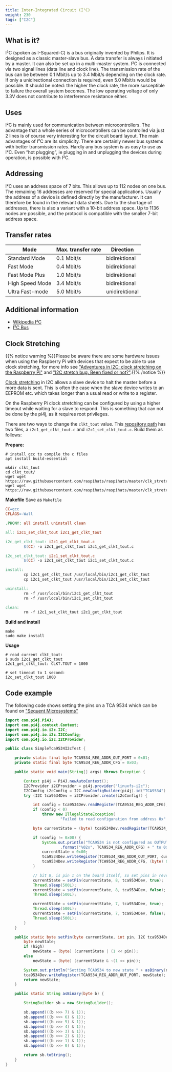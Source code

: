 ```yaml
---
title: Inter-Integrated Circuit (I²C)
weight: 230
tags: ["I2C"]
---
```


## What is it?

I²C (spoken as I-Squared-C) is a bus originally invented by Philips. 
It is designed as a classic master-slave bus. A data transfer is always i
nitiated by a master. It can also be set up in a multi-master system. 
I²C is connected via two signal lines (data line and clock line). 
The transmission rate of the bus can be between 0.1 Mbit/s up to 3.4 Mbit/s 
depending on the clock rate. If only a unidirectional connection is required, 
even 5.0 Mbit/s would be possible. It should be noted: the higher the clock rate, 
the more susceptible to failure the overall system becomes. The low operating 
voltage of only 3.3V does not contribute to interference resistance either.

## Uses

I²C is mainly used for communication between microcontrollers. The advantage 
that a whole series of microcontrollers can be controlled via just 2 lines is 
of course very interesting for the circuit board layout. The main advantages of 
I²C are its simplicity. There are certainly newer bus systems with better 
transmission rates. Hardly any bus system is as easy to use as I²C. Even 
“hot plugging”, ie plugging in and unplugging the devices during operation, 
is possible with I²C.

## Addressing

I²C uses an address space of 7 bits. This allows up to 112 nodes on one bus. 
The remaining 16 addresses are reserved for special applications. Usually the 
address of a device is defined directly by the manufacturer. It can therefore 
be found in the relevant data sheets. Due to the shortage of addresses, 
there is also a variant with a 10-bit address space. Up to 1136 nodes are 
possible, and the protocol is compatible with the smaller 7-bit address space.

## Transfer rates

| Mode | Max. transfer rate | Direction |
| --- | --- | --- |
| Standard Mode | 0.1 Mbit/s | bidirektional |
| Fast Mode | 0.4 Mbit/s | bidirektional |
| Fast Mode Plus | 1.0 Mbit/s | bidirektional |
| High Speed Mode | 3.4 Mbit/s | bidirektional |
| Ultra Fast-mode | 5.0 Mbit/s | unidirektional |

## Additional information
- [Wikipedia I²C](https://en.wikipedia.org/wiki/I%C2%B2C)
- [I²C Bus](https://i2c-bus.org)

## Clock Stretching

{{% notice warning %}}Please be aware there are some hardware issues when using
the Raspberry Pi with devices that expect to be able to use clock stretching,
for more info see
["Adventures in I2C: clock stretching on the Raspberry Pi"](https://www.recantha.co.uk/blog/?p=19880)
and ["I2C stretch bug. Been fixed or not?"](https://www.raspberrypi.org/forums/viewtopic.php?t=220428).{{%
/notice %}}

[Clock stretching](https://en.wikipedia.org/wiki/I%C2%B2C#Clock_stretching_using_SCL)
in I2C allows a slave device to halt the master before a more data is sent. This
is often the case when the slave device writes to an EEPROM etc. which takes
longer than a usual read or write to a register.

On the Raspberry Pi clock stretching can be configured by using a higher timeout
while waiting for a slave to respond. This is something that can not be done by
the pi4j, as it requires root privileges.

There are two ways to change the `clkt_tout` value.
This [repository path](https://github.com/raspihats/raspihats/tree/master/clk_stretch) has
two files, a `i2c1_get_clkt_tout.c` and `i2c1_set_clkt_tout.c`. Build them as follows:

**Prepare:**
```shell
# install gcc to compile the c files
apt install build-essential

mkdir clkt_tout
cd clkt_tout/
wget wget https://raw.githubusercontent.com/raspihats/raspihats/master/clk_stretch/i2c1_get_clkt_tout.c
wget wget https://raw.githubusercontent.com/raspihats/raspihats/master/clk_stretch/i2c1_set_clkt_tout.c

```

**Makefile**
Save as `Makefile`
```makefile
CC=gcc
CFLAGS=-Wall

.PHONY: all install uninstall clean

all: i2c1_set_clkt_tout i2c1_get_clkt_tout

i2c_get_clkt_tout: i2c1_get_clkt_tout.c
        $(CC) -o i2c1_get_clkt_tout i2c1_get_clkt_tout.c

i2c_set_clkt_tout: i2c1_set_clkt_tout.c
        $(CC) -o i2c1_set_clkt_tout i2c1_set_clkt_tout.c

install:
        cp i2c1_get_clkt_tout /usr/local/bin/i2c1_get_clkt_tout
        cp i2c1_set_clkt_tout /usr/local/bin/i2c1_set_clkt_tout

uninstall:
        rm -f /usr/local/bin/i2c1_get_clkt_tout
        rm -f /usr/local/bin/i2c1_set_clkt_tout

clean:
        rm -f i2c1_set_clkt_tout i2c1_get_clkt_tout

```

**Build and install**
```shell
make
sudo make install
```

**Usage**
```shell
# read current clkt_tout:
$ sudo i2c1_get_clkt_tout 
i2c1_get_clkt_tout: CLKT.TOUT = 1000

# set timeout to 1 second:
i2c_set_clkt_tout 1000
```

## Code example

The following code shows setting the pins on a TCA 9534 which can be found on ["Sequent Microsystems"](https://www.kickstarter.com/projects/279405789/4-relays-for-raspberry-pi-8-level-stackable-10a-250v-each)

```java
import com.pi4j.Pi4J;
import com.pi4j.context.Context;
import com.pi4j.io.i2c.I2C;
import com.pi4j.io.i2c.I2CConfig;
import com.pi4j.io.i2c.I2CProvider;

public class SimpleTca9534I2cTest {

	private static final byte TCA9534_REG_ADDR_OUT_PORT = 0x01;
	private static final byte TCA9534_REG_ADDR_CFG = 0x03;

	public static void main(String[] args) throws Exception {

		Context pi4j = Pi4J.newAutoContext();
		I2CProvider i2CProvider = pi4j.provider("linuxfs-i2c");
		I2CConfig i2cConfig = I2C.newConfigBuilder(pi4j).id("TCA9534").bus(1).device(0x3f).build();
		try (I2C tca9534Dev = i2CProvider.create(i2cConfig)) {

			int config = tca9534Dev.readRegister(TCA9534_REG_ADDR_CFG);
			if (config < 0)
				throw new IllegalStateException(
						"Failed to read configuration from address 0x" + String.format("%02x", TCA9534_REG_ADDR_CFG));

			byte currentState = (byte) tca9534Dev.readRegister(TCA9534_REG_ADDR_OUT_PORT);

			if (config != 0x00) {
				System.out.println("TCA9534 is not configured as OUTPUT, setting register 0x" + String
						.format("%02x", TCA9534_REG_ADDR_CFG) + " to 0x00");
				currentState = 0x00;
				tca9534Dev.writeRegister(TCA9534_REG_ADDR_OUT_PORT, currentState);
				tca9534Dev.writeRegister(TCA9534_REG_ADDR_CFG, (byte) 0x00);
			}

			// bit 8, is pin 1 on the board itself, so set pins in reverse:
			currentState = setPin(currentState, 8, tca9534Dev, true);
			Thread.sleep(500L);
			currentState = setPin(currentState, 8, tca9534Dev, false);
			Thread.sleep(500L);

			currentState = setPin(currentState, 7, tca9534Dev, true);
			Thread.sleep(500L);
			currentState = setPin(currentState, 7, tca9534Dev, false);
			Thread.sleep(500L);
		}
	}

	public static byte setPin(byte currentState, int pin, I2C tca9534Dev, boolean high) {
		byte newState;
		if (high)
			newState = (byte) (currentState | (1 << pin));
		else
			newState = (byte) (currentState & ~(1 << pin));

		System.out.println("Setting TCA9534 to new state " + asBinary(newState));
		tca9534Dev.writeRegister(TCA9534_REG_ADDR_OUT_PORT, newState);
		return newState;
	}

	public static String asBinary(byte b) {

		StringBuilder sb = new StringBuilder();

		sb.append(((b >>> 7) & 1));
		sb.append(((b >>> 6) & 1));
		sb.append(((b >>> 5) & 1));
		sb.append(((b >>> 4) & 1));
		sb.append(((b >>> 3) & 1));
		sb.append(((b >>> 2) & 1));
		sb.append(((b >>> 1) & 1));
		sb.append(((b >>> 0) & 1));

		return sb.toString();
	}
}
```